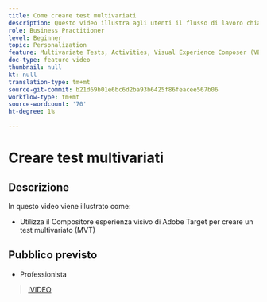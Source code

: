 ```yaml
---
title: Come creare test multivariati
description: Questo video illustra agli utenti il flusso di lavoro chiave per la creazione di un test multivariato (MVT) in Adobe Target. Scopri i passaggi per creare e interpretare i test multivariati.
role: Business Practitioner
level: Beginner
topic: Personalization
feature: Multivariate Tests, Activities, Visual Experience Composer (VEC)
doc-type: feature video
thumbnail: null
kt: null
translation-type: tm+mt
source-git-commit: b21d69b01e6bc6d2ba93b6425f86feacee567b06
workflow-type: tm+mt
source-wordcount: '70'
ht-degree: 1%

---
```



# Creare test multivariati

## Descrizione

In questo video viene illustrato come:

* Utilizza il Compositore esperienza visivo di Adobe Target per creare un test multivariato (MVT)

## Pubblico previsto

* Professionista

>[!VIDEO](https://video.tv.adobe.com/v/17395/?quality=12)